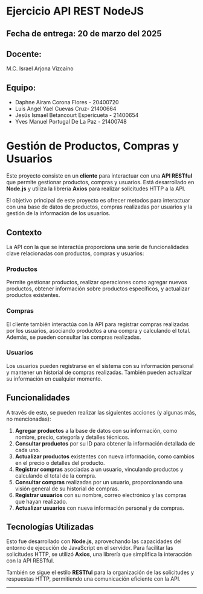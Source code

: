 # Ejercicio API REST NodeJS

## Fecha de entrega: 20 de marzo del 2025

## Docente: 
M.C. Israel Arjona Vizcaíno

## Equipo:
- Daphne Airam Corona Flores - 20400720
- Luis Angel Yael Cuevas Cruz- 21400664
- Jesús Ismael Betancourt Espericueta - 21400654
- Yves Manuel Portugal De La Paz - 21400748


# Gestión de Productos, Compras y Usuarios

Este proyecto consiste en un **cliente** para interactuar con una **API RESTful** que permite gestionar productos, compras y usuarios. Está desarrollado en **Node.js** y utiliza la librería **Axios** para realizar solicitudes HTTP a la API.

El objetivo principal de este proyecto es ofrecer metodos para interactuar con una base de datos de productos, compras realizadas por usuarios y la gestión de la información de los usuarios.

## Contexto

La API con la que se interactúa proporciona una serie de funcionalidades clave relacionadas con productos, compras y usuarios:

### Productos

Permite gestionar productos, realizar operaciones como agregar nuevos productos, obtener información sobre productos específicos, y actualizar productos existentes. 

### Compras

El cliente también interactúa con la API para registrar compras realizadas por los usuarios, asociando productos a una compra y calculando el total. Además, se pueden consultar las compras realizadas.

### Usuarios

Los usuarios pueden registrarse en el sistema con su información personal y mantener un historial de compras realizadas. También pueden actualizar su información en cualquier momento.

## Funcionalidades

A través de esto, se pueden realizar las siguientes acciones (y algunas más, no mencionadas):

1. **Agregar productos** a la base de datos con su información, como nombre, precio, categoría y detalles técnicos.
2. **Consultar productos** por su ID para obtener la información detallada de cada uno.
3. **Actualizar productos** existentes con nueva información, como cambios en el precio o detalles del producto.
4. **Registrar compras** asociadas a un usuario, vinculando productos y calculando el total de la compra.
5. **Consultar compras** realizadas por un usuario, proporcionando una visión general de su historial de compras.
6. **Registrar usuarios** con su nombre, correo electrónico y las compras que hayan realizado.
7. **Actualizar usuarios** con nueva información personal y de compras.

## Tecnologías Utilizadas

Esto fue desarrollado con **Node.js**, aprovechando las capacidades del entorno de ejecución de JavaScript en el servidor. Para facilitar las solicitudes HTTP, se utilizó **Axios**, una librería que simplifica la interacción con la API RESTful.

También se sigue el estilo **RESTful** para la organización de las solicitudes y respuestas HTTP, permitiendo una comunicación eficiente con la API.

--------------------------------------------------------------------------------------------------------------